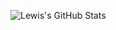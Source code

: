 
![Lewis's GitHub Stats](https://github-readme-stats.vercel.app/api?username=munenelewis&show_icons=true&theme=dracula&icon_color=831cdd&title_color=20db81&hide_border=1&count_private=true&include_all_commits=true)
